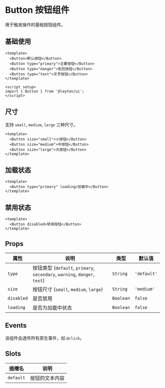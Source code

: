 # Button 按钮组件

用于触发操作的基础按钮组件。

## 基础使用

```vue
<template>
  <Button>默认按钮</Button>
  <Button type="primary">主要按钮</Button>
  <Button type="danger">危险按钮</Button>
  <Button type="text">文字按钮</Button>
</template>

<script setup>
import { Button } from '@leyton/ui';
</script>
```

## 尺寸

支持 `small`, `medium`, `large` 三种尺寸。

```vue
<template>
  <Button size="small">小按钮</Button>
  <Button size="medium">中按钮</Button>
  <Button size="large">大按钮</Button>
</template>
```

## 加载状态

```vue
<template>
  <Button type="primary" loading>加载中</Button>
</template>
```

## 禁用状态

```vue
<template>
  <Button disabled>禁用按钮</Button>
</template>
```

## Props

| 属性       | 说明                                           | 类型      | 默认值    |
| ---------- | ---------------------------------------------- | --------- | --------- |
| `type`     | 按钮类型 (`default`, `primary`, `secondary`, `warning`, `danger`, `text`) | `String`  | `'default'` |
| `size`     | 按钮尺寸 (`small`, `medium`, `large`)          | `String`  | `'medium'`  |
| `disabled` | 是否禁用                                       | `Boolean` | `false`   |
| `loading`  | 是否为加载中状态                               | `Boolean` | `false`   |

## Events

该组件会透传所有原生事件，如 `@click`。

## Slots

| 插槽名    | 说明         |
| --------- | ------------ |
| `default` | 按钮的文本内容 |
